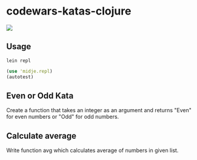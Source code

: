 # codewars-katas-clojure
<p align="left">
	<a target="_blank" href="https://travis-ci.org/jcaromiq/codewars-Katas-clojure"><img src="https://travis-ci.org/jcaromiq/codewars-katas-clojure.svg?branch=master"></a>
</p>


## Usage

    lein repl
```clojure
(use 'midje.repl)
(autotest)
```

## Even or Odd Kata

Create a function that takes an integer as an argument and returns "Even" for even numbers or "Odd" for odd numbers.

## Calculate average

Write function avg which calculates average of numbers in given list.